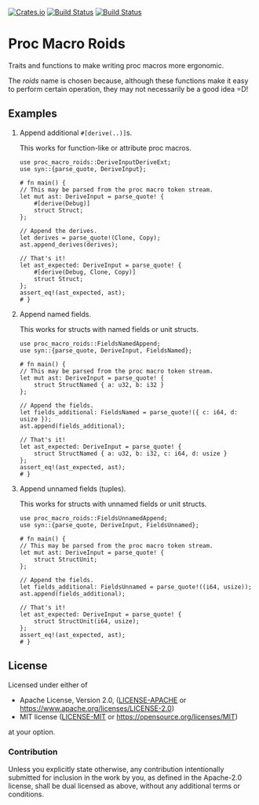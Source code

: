 [![Crates.io](https://img.shields.io/crates/v/proc_macro_roids.svg)](https://crates.io/crates/proc_macro_roids)
[![Build Status](https://ci.appveyor.com/api/projects/status/github/azriel91/proc_macro_roids?branch=master&svg=true)](https://ci.appveyor.com/project/azriel91/proc_macro_roids/branch/master)
[![Build Status](https://travis-ci.org/azriel91/proc_macro_roids.svg?branch=master)](https://travis-ci.org/azriel91/proc_macro_roids)

# Proc Macro Roids

Traits and functions to make writing proc macros more ergonomic.

The *roids* name is chosen because, although these functions make it easy to perform certain
operation, they may not necessarily be a good idea =D!

## Examples

1. Append additional `#[derive(..)]`s.

   This works for function-like or attribute proc macros.

    ```rust,edition2018
    use proc_macro_roids::DeriveInputDeriveExt;
    use syn::{parse_quote, DeriveInput};

    # fn main() {
    // This may be parsed from the proc macro token stream.
    let mut ast: DeriveInput = parse_quote! {
        #[derive(Debug)]
        struct Struct;
    };

    // Append the derives.
    let derives = parse_quote!(Clone, Copy);
    ast.append_derives(derives);

    // That's it!
    let ast_expected: DeriveInput = parse_quote! {
        #[derive(Debug, Clone, Copy)]
        struct Struct;
    };
    assert_eq!(ast_expected, ast);
    # }
    ```

2. Append named fields.

    This works for structs with named fields or unit structs.

    ```rust,edition2018
    use proc_macro_roids::FieldsNamedAppend;
    use syn::{parse_quote, DeriveInput, FieldsNamed};

    # fn main() {
    // This may be parsed from the proc macro token stream.
    let mut ast: DeriveInput = parse_quote! {
        struct StructNamed { a: u32, b: i32 }
    };

    // Append the fields.
    let fields_additional: FieldsNamed = parse_quote!({ c: i64, d: usize });
    ast.append(fields_additional);

    // That's it!
    let ast_expected: DeriveInput = parse_quote! {
        struct StructNamed { a: u32, b: i32, c: i64, d: usize }
    };
    assert_eq!(ast_expected, ast);
    # }
    ```

3. Append unnamed fields (tuples).

    This works for structs with unnamed fields or unit structs.

    ```rust,edition2018
    use proc_macro_roids::FieldsUnnamedAppend;
    use syn::{parse_quote, DeriveInput, FieldsUnnamed};

    # fn main() {
    // This may be parsed from the proc macro token stream.
    let mut ast: DeriveInput = parse_quote! {
        struct StructUnit;
    };

    // Append the fields.
    let fields_additional: FieldsUnnamed = parse_quote!((i64, usize));
    ast.append(fields_additional);

    // That's it!
    let ast_expected: DeriveInput = parse_quote! {
        struct StructUnit(i64, usize);
    };
    assert_eq!(ast_expected, ast);
    # }
    ```

## License

Licensed under either of

* Apache License, Version 2.0, ([LICENSE-APACHE](LICENSE-APACHE) or https://www.apache.org/licenses/LICENSE-2.0)
* MIT license ([LICENSE-MIT](LICENSE-MIT) or https://opensource.org/licenses/MIT)

at your option.

### Contribution

Unless you explicitly state otherwise, any contribution intentionally
submitted for inclusion in the work by you, as defined in the Apache-2.0
license, shall be dual licensed as above, without any additional terms or
conditions.
